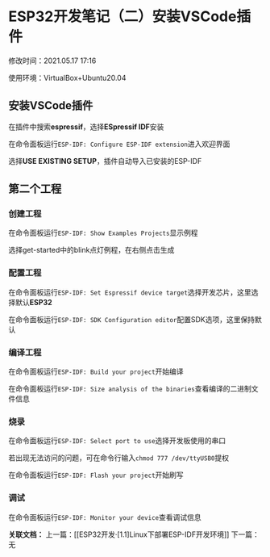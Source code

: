 # ESP32开发笔记（二）安装VSCode插件

修改时间：2021.05.17 17:16

使用环境：VirtualBox+Ubuntu20.04

## 安装VSCode插件

在插件中搜索**espressif**，选择**ESpressif IDF**安装

在命令面板运行`ESP-IDF: Configure ESP-IDF extension`进入欢迎界面

选择**USE EXISTING SETUP**，插件自动导入已安装的ESP-IDF

## 第二个工程

### 创建工程

在命令面板运行`ESP-IDF: Show Examples Projects`显示例程

选择get-started中的blink点灯例程，在右侧点击生成

### 配置工程

在命令面板运行`ESP-IDF: Set Espressif device target`选择开发芯片，这里选择默认**ESP32**

在命令面板运行`ESP-IDF: SDK Configuration editor`配置SDK选项，这里保持默认

### 编译工程

在命令面板运行`ESP-IDF: Build your project`开始编译

在命令面板运行`ESP-IDF: Size analysis of the binaries`查看编译的二进制文件信息

### 烧录

在命令面板运行`ESP-IDF: Select port to use`选择开发板使用的串口

若出现无法访问的问题，可在命令行输入`chmod 777 /dev/ttyUSB0`提权

在命令面板运行`ESP-IDF: Flash your project`开始刷写

### 调试

在命令面板运行`ESP-IDF: Monitor your device`查看调试信息


**关联文档：**
上一篇：[[ESP32开发·[1.1]Linux下部署ESP-IDF开发环境]]
下一篇：无